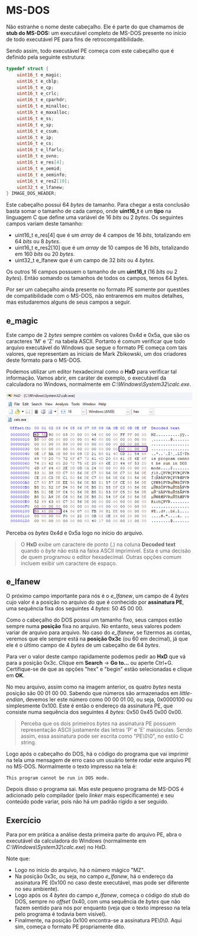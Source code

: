 # MS-DOS

Não estranhe o nome deste cabeçalho. Ele é parte do que chamamos de **stub do MS-DOS:** um executável completo de MS-DOS presente no início de todo executável PE para fins de retrocompatibilidade.

Sendo assim, todo executável PE começa com este cabeçalho que é definido pela seguinte estrutura:

```c
typedef struct {
    uint16_t e_magic;
    uint16_t e_cblp;
    uint16_t e_cp;
    uint16_t e_crlc;
    uint16_t e_cparhdr;
    uint16_t e_minalloc;
    uint16_t e_maxalloc;
    uint16_t e_ss;
    uint16_t e_sp;
    uint16_t e_csum;
    uint16_t e_ip;
    uint16_t e_cs;
    uint16_t e_lfarlc;
    uint16_t e_ovno;
    uint16_t e_res[4];
    uint16_t e_oemid;
    uint16_t e_oeminfo;
    uint16_t e_res2[10];
    uint32_t e_lfanew;
} IMAGE_DOS_HEADER;
```

Este cabeçalho possui 64 _bytes_ de tamanho. Para chegar a esta conclusão basta somar o tamanho de cada campo, onde **uint16\_t** é um **tipo** na linguagem C que define uma variável de 16 _bits_ ou 2 _bytes_. Os seguintes campos variam deste tamanho:

* uint16\_t e\_res\[4] que é um _array_ de 4 campos de 16 _bits_, totalizando em 64 _bits_ ou 8 _bytes_.
* uint16\_t e\_res2\[10] que é um _array_ de 10 campos de 16 _bits_, totalizando em 160 _bits_ ou 20 _bytes_.
* uint32\_t e\_lfanew que é um campo de 32 _bits_ ou 4 _bytes_.

Os outros 16 campos possuem o tamanho de um **uint16\_t** (16 _bits_ ou 2 _bytes_). Então somando os tamanhos de todos os campos, temos 64 bytes.

Por ser um cabeçalho ainda presente no formato PE somente por questões de compatibilidade com o MS-DOS, não entraremos em muitos detalhes, mas estudaremos alguns de seus campos a seguir.

## **e\_magic**

Este campo de 2 _bytes_ sempre contém os valores 0x4d e 0x5a, que são os caracteres 'M' e 'Z' na tabela ASCII. Portanto é comum verificar que todo arquivo executável do Windows que segue o formato PE começa com tais valores, que representam as iniciais de Mark Zbikowski, um dos criadores deste formato para o MS-DOS.

Podemos utilizar um editor hexadecimal como o **HxD** para verificar tal informação. Vamos abrir, em caráter de exemplo, o executável da calculadora no Windows, normalmente em _C:\Windows\System32\calc.exe_.

![Conteúdo do binário da calculadora do Windows no HxD](../../.gitbook/assets/hxd_calc.exe_dos.png)

Perceba os _bytes_ 0x4d e 0x5a logo no início do arquivo.

> O **HxD** exibe um caractere de ponto (.) na coluna **Decoded text** quando o _byte_ não está na faixa ASCII imprimível. Esta é uma decisão de quem programou o editor hexadecimal. Outras opções comum incluem exibir um caractere de espaço.

## e\_lfanew

O próximo campo importante para nós é o _e\_lfanew_, um campo de 4 _bytes_ cujo valor é a posição no arquivo do que é conhecido por **assinatura PE**, uma sequência fixa dos seguintes 4 _bytes_: 50 45 00 00.

Como o cabeçalho do DOS possui um tamanho fixo, seus campos estão sempre numa **posição** fixa no arquivo. No entanto, seus valores podem variar de arquivo para arquivo. No caso do _e\_lfanew_, se fizermos as contas, veremos que ele sempre está na **posição 0x3c** (ou 60 em decimal), já que ele é o último campo de 4 _bytes_ de um cabeçalho de 64 _bytes_.

Para ver o valor deste campo rapidamente podemos pedir ao **HxD** que vá para a posição 0x3c. Clique em **Search** -> **Go to...** ou aperte Ctrl+G. Certifique-se de que as opções "hex" e "begin" estão selecionadas e clique em **OK**.

No meu arquivo, assim como na imagem anterior, os quatro _bytes_ nesta posição são 00 01 00 00. Sabendo que números são armazenados em _little-endian_, devemos ler este número como 00 00 01 00, ou seja, 0x0000100 ou simplesmente 0x100. Este é então o endereço da assinatura PE, que consiste numa sequência dos seguintes 4 _bytes_: 0x50 0x45 0x00 0x00.

> Perceba que os dois primeiros _bytes_ na assinatura PE possuem representação ASCII justamente das letras 'P' e 'E' maiúsculas. Sendo assim, essa assinatura pode ser escrita como "PE\0\0", no estilo C string.

Logo após o cabeçalho do DOS, há o código do programa que vai imprimir na tela uma mensagem de erro caso um usuário tente rodar este arquivo PE no MS-DOS. Normalmente o texto impresso na tela é:

```
This program cannot be run in DOS mode.
```

Depois disso o programa sai. Mas este pequeno programa de MS-DOS é adicionado pelo compilador (pelo _linker_ mais especificamente) e seu conteúdo pode variar, pois não há um padrão rígido a ser seguido.

## Exercício

Para por em prática a análise desta primeira parte do arquivo PE, abra o executável da calculadora do Windows (normalmente em _C:\Windows\System32\calc.exe_) no HxD.

Note que:

* Logo no início do arquivo, há o número mágico "MZ".
* Na posição 0x3c, ou seja, no campo _e\_lfanew_, há o endereço da assinatura PE (0x100 no caso deste executável, mas pode ser diferente no seu ambiente).
* Logo após os 4 _bytes_ do campo _e\_lfanew_, começa o código do _stub_ do DOS, sempre no _offset_ 0x40, com uma sequência de _bytes_ que não fazem sentido para nós por enquanto (veja que o texto impresso na tela pelo programa é todavia bem visível).
* Finalmente, na posição 0x100 encontra-se a assinatura PE\0\0. Aqui sim, começa o formato PE propriamente dito.
